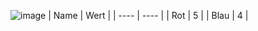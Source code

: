 ![image](https://user-images.githubusercontent.com/127143702/223443962-ea813b50-e5a6-4c67-b9c4-f0b2c67b2e3f.png)
| Name | Wert |
| ---- | ---- |
| Rot  | 5    |
| Blau | 4    |
